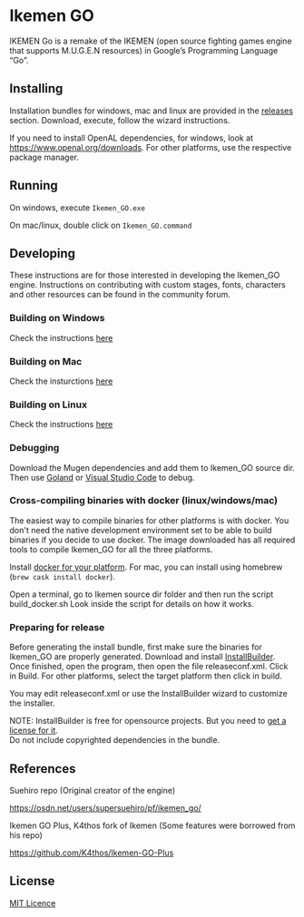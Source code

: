 # Ikemen GO
IKEMEN Go is a remake of the IKEMEN (open source fighting games engine that supports M.U.G.E.N resources) in Google’s Programming Language “Go”.

## Installing
Installation bundles for windows, mac and linux are provided in the [releases](releases) section.
Download, execute, follow the wizard instructions.


If you need to install OpenAL dependencies, for windows, look at https://www.openal.org/downloads. For other platforms,
use the respective package manager.


## Running
On windows, execute `Ikemen_GO.exe`

On mac/linux, double click on `Ikemen_GO.command`


## Developing
These instructions are for those interested in developing the Ikemen_GO engine. Instructions on contributing with custom stages, fonts, characters and other resources can be found in the community forum.

### Building on Windows
Check the instructions [here](BUILD_win.md)

### Building on Mac
Check the insturctions [here](Build_mac.md)

### Building on Linux
Check the instructions [here](Build_linux.md)

### Debugging
Download the Mugen dependencies and add them to Ikemen_GO source dir. Then use [Goland](https://www.jetbrains.com/go/) or [Visual Studio Code](https://code.visualstudio.com/) to debug.

### Cross-compiling binaries with docker (linux/windows/mac)
The easiest way to compile binaries for other platforms is with docker.
You don't need the native development environment set to be able to build binaries if you decide to use docker. 
The image downloaded has all required tools to compile Ikemen_GO for all the three platforms.

Install [docker for your platform](https://www.docker.com/get-started). For mac, you can install using homebrew (`brew cask install docker`).

Open a terminal, go to Ikemen source dir folder and then run the script build_docker.sh
Look inside the script for details on how it works.

### Preparing for release
Before generating the install bundle, first make sure the binaries for Ikemen_GO are properly generated. 
Download and install [InstallBuilder](https://installbuilder.bitrock.com).
Once finished, open the program, then open the file releaseconf.xml.
Click in Build.
For other platforms, select the target platform then click in build.

You may edit releaseconf.xml or use the InstallBuilder wizard to customize the installer.

NOTE: InstallBuilder is free for opensource projects. But you need to [get a license for it](https://installbuilder.bitrock.com/open-source-licenses.html).  
Do not include copyrighted dependencies in the bundle.


## References

Suehiro repo (Original creator of the engine)

https://osdn.net/users/supersuehiro/pf/ikemen_go/

Ikemen GO Plus, K4thos fork of Ikemen (Some features were borrowed from his repo)

https://github.com/K4thos/Ikemen-GO-Plus


## License
[MIT Licence](LICENSE.txt)


